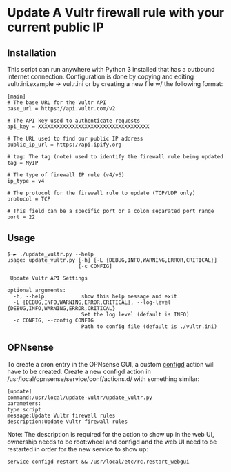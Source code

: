 # Update A Vultr firewall rule with your current public IP

## Installation
This script can run anywhere with Python 3 installed that has a outbound internet connection. Configuration 
is done by copying and editing vultr.ini.example -> vultr.ini or by creating a new file w/ the following format:
```
[main]
# The base URL for the Vultr API
base_url = https://api.vultr.com/v2

# The API key used to authenticate requests
api_key = XXXXXXXXXXXXXXXXXXXXXXXXXXXXXXXXXXXX

# The URL used to find our public IP address
public_ip_url = https://api.ipify.org

# tag: The tag (note) used to identify the firewall rule being updated
tag = MyIP

# The type of firewall IP rule (v4/v6)
ip_type = v4

# The protocol for the firewall rule to update (TCP/UDP only)
protocol = TCP

# This field can be a specific port or a colon separated port range
port = 22
```

## Usage
```
$─► ./update_vultr.py --help
usage: update_vultr.py [-h] [-L {DEBUG,INFO,WARNING,ERROR,CRITICAL}]
                       [-c CONFIG]

 Update Vultr API Settings

optional arguments:
  -h, --help            show this help message and exit
  -L {DEBUG,INFO,WARNING,ERROR,CRITICAL}, --log-level {DEBUG,INFO,WARNING,ERROR,CRITICAL}
                        Set the log level (default is INFO)
  -c CONFIG, --config CONFIG
                        Path to config file (default is ./vultr.ini)

```

## OPNsense
To create a cron entry in the OPNsense GUI, a custom [configd](https://docs.opnsense.org/development/backend/configd.html)
action will have to be created.  Create a new configd action in /usr/local/opnsense/service/conf/actions.d/
with something similar:

```
[update]
command:/usr/local/update-vultr/update_vultr.py
parameters:
type:script
message:Update Vultr firewall rules
description:Update Vultr firewall rules
```

Note: The description is required for the action to show up in the web UI, ownership needs to be root:wheel
and configd and the web UI need to be restarted in order for the new service to show up:

`service configd restart && /usr/local/etc/rc.restart_webgui`
